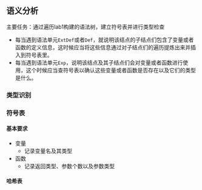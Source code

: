 
## 语义分析

主要任务：通过遍历lab1构建的语法树，建立符号表并进行类型检查
- 每当遇到语法单元`ExtDef`或者`Def`，就说明该结点的子结点们包含了变量或者函数的定义信息，这时候应当将这些信息通过对子结点们的遍历提炼出来并插入到符号表里。
- 每当遇到语法单元`Exp`，说明该结点及其子结点们会对变量或者函数进行使用，这个时候应当查符号表以确认这些变量或者函数是否存在以及它们的类型是什么。

### 类型识别



### 符号表

#### 基本要求

- 变量
  - 记录变量名及其类型
- 函数
  - 记录返回类型、参数个数以及参数类型

#### 哈希表


